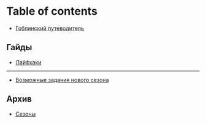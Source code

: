 # Table of contents

* [Гоблинский путеводитель](README.md)

## Гайды <a href="#guide" id="guide"></a>

* [Лайфхаки](guide/laifkhaki.md)

***

* [Возможные задания нового сезона](vozmozhnye-zadaniya-novogo-sezona.md)

## Архив <a href="#archive" id="archive"></a>

* [Сезоны](archive/sezony.md)
